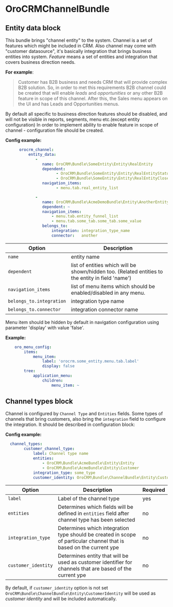 OroCRMChannelBundle
===================

Entity data block
-----------------

This bundle brings "channel entity" to the system. Channel is a set of features which might be included in CRM.
Also channel may come with "customer datasource", it's basically integration that brings business entities into system.
_Feature_ means a set of entities and integration that covers business direction needs.

**For example**:
>Customer has B2B business and needs CRM that will provide complex B2B solution. So, in order to met this
requirements B2B channel could be created that will enable _leads_ and _opportunities_ or any other B2B feature in scope of this channel.
After this, the Sales menu appears on the UI and has Leads and Opportunities menus.

By default all specific to business direction features should be disabled, and will not be visible in reports, segments, menu etc.(except entity configuration)
In order to implement ability to enable feature in scope of channel - configuration file should be created.

**Config example:**
```yml
      orocrm_channel:
          entity_data:
             -
                name: OroCRM\Bundle\SomeEntity\Entity\RealEntity                # Entity FQCN
                dependent:                                                      # Service entities that dependent on availability of main entity
                      - OroCRM\Bundle\SomeEntity\Entity\RealEntityStatus
                      - OroCRM\Bundle\SomeEntity\Entity\RealEntityCloseReason
                navigation_items:                                               # Navigation items that responsible for entity visibility
                      - menu.tab.real_entity_list

             -
                name: OroCRM\Bundle\AcmeDemoBundle\Entity\AnotherEntity
                dependent: ~
                navigation_items:
                    - menu.tab.entity_funnel_list
                    - menu.tab.some_tab.some_tab.some_value
                belongs_to:
                    integration: integration_type_name                   # If entity belongs to integration, correspondent node should be set
                    connector:   another                                 # connector name
```

| Option                   | Description                                                                                       |
|--------------------------|---------------------------------------------------------------------------------------------------|
| `name`                   | entity name                                                                                       |
| `dependent`              | list of entities which will be shown/hidden too. (Related entities to the entity in field 'name') |
| `navigation_items`       | list of menu items which should be enabled/disabled in any menu.                                  |
| `belongs_to.integration` | integration type name                                                                             |
| `belongs_to.connector`   | integration connector name                                                                        |

Menu item should be hidden by default in navigation configuration using parameter 'display' with value 'false'.

**Example:**
```yml
    oro_menu_config:
        items:
            menu_item:
                label: 'orocrm.some_entity.menu.tab.label'
                display: false
        tree:
            application_menu:
                children:
                    menu_item: ~
```

Channel types block
-------------------

Channel is configured by `Channel Type` and `Entities` fields. Some types of channels that bring customers,
also bring the `integration` field to configure the integration. It should be described in configuration block:

**Config example:**
```yml
  channel_types:
        customer_channel_type:
            label: Channel type name
            entities:
                - OroCRM\Bundle\AcmeBundle\Entity\Entity
                - OroCRM\Bundle\AcmeBundle\Entity\Customer
            integration_type: some_type
            customer_identity: OroCRM\Bundle\ChannelBundle\Entity\CustomerIdentity
```

| Option              | Description                                                                                                         | Required |
|---------------------|---------------------------------------------------------------------------------------------------------------------|----------|
| `label`             | Label of the channel type                                                                                           | yes      |
| `entities`          | Determines which fields will be defined in `entities` field after channel type has been selected                    | no       |
| `integration_type`  | Determines which integration type should be created in scope of particular channel that is based on the current ype | no       |
| `customer_identity` | Determines entity that will be used as customer identifier for channels that are based of the current ype           | no       |


By default, if `customer_identity` option is not set `OroCRM\Bundle\ChannelBundle\Entity\CustomerIdentity` will be used as *customer identity* and
will be included automatically.
